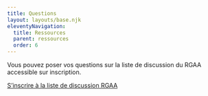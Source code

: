 ```yaml
---
title: Questions
layout: layouts/base.njk
eleventyNavigation:
  title: Ressources
  parent: ressources
  order: 6
---
```


Vous pouvez poser vos questions sur la liste de discussion du RGAA accessible sur inscription.

[S’inscrire à la liste de discussion RGAA](https://framalistes.org/sympa/subscribe/rgaa)
